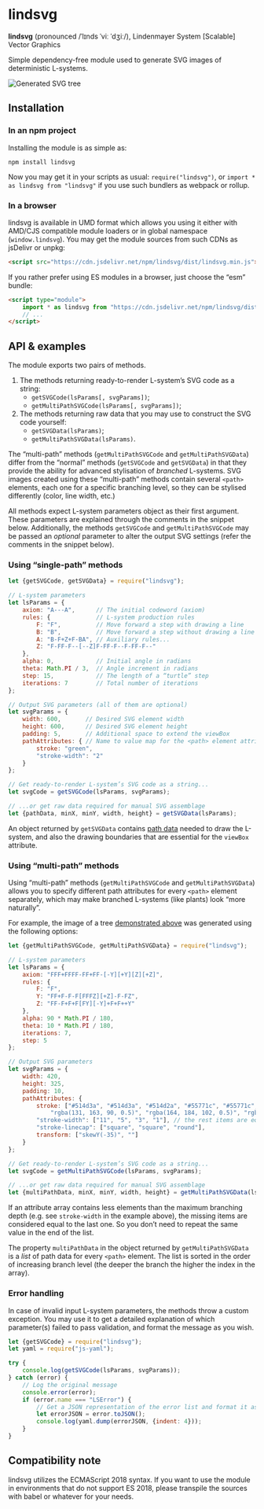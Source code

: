 # lindsvg

**lindsvg** (pronounced /ˈlɪnds ˈviː ˈdʒiː/), Lindenmayer System \[Scalable\] Vector Graphics

Simple dependency-free module used to generate SVG images of deterministic L-systems.

![Generated SVG tree](https://amphiluke.github.io/l-systems/img/tree.svg)

## Installation

### In an npm project

Installing the module is as simple as:

```
npm install lindsvg
```

Now you may get it in your scripts as usual: `require("lindsvg")`, or `import * as lindsvg from "lindsvg"` if you use such bundlers as webpack or rollup.

### In a browser

lindsvg is available in UMD format which allows you using it either with AMD/CJS compatible module loaders or in global namespace (`window.lindsvg`). You may get the module sources from such CDNs as jsDelivr or unpkg:

```html
<script src="https://cdn.jsdelivr.net/npm/lindsvg/dist/lindsvg.min.js"></script>
```

If you rather prefer using ES modules in a browser, just choose the “esm” bundle:

```html
<script type="module">
    import * as lindsvg from "https://cdn.jsdelivr.net/npm/lindsvg/dist/lindsvg.esm.min.js";
    // ...
</script>
```

## API &amp; examples

The module exports two pairs of methods.

1. The methods returning ready-to-render L-system’s SVG code as a string:
    * `getSVGCode(lsParams[, svgParams])`;
    * `getMultiPathSVGCode(lsParams[, svgParams])`;
2. The methods returning raw data that you may use to construct the SVG code yourself:
    * `getSVGData(lsParams)`;
    * `getMultiPathSVGData(lsParams)`.

The “multi-path” methods (`getMultiPathSVGCode` and `getMultiPathSVGData`) differ from the “normal” methods (`getSVGCode` and `getSVGData`) in that they provide the ability for advanced stylisation of _branched_ L-systems. SVG images created using these “multi-path” methods contain several `<path>` elements, each one for a specific branching level, so they can be stylised differently (color, line width, etc.)

All methods expect L-system parameters object as their first argument. These parameters are explained through the comments in the snippet below. Additionally, the methods `getSVGCode` and `getMultiPathSVGCode` may be passed an _optional_ parameter to alter the output SVG settings (refer the comments in the snippet below).

### Using “single-path” methods

```javascript
let {getSVGCode, getSVGData} = require("lindsvg");

// L-system parameters
let lsParams = {
    axiom: "A---A",      // The initial codeword (axiom)
    rules: {             // L-system production rules
        F: "F",          // Move forward a step with drawing a line
        B: "B",          // Move forward a step without drawing a line
        A: "B-F+Z+F-BA", // Auxiliary rules...
        Z: "F-FF-F--[--Z]F-FF-F--F-FF-F--"
    },
    alpha: 0,            // Initial angle in radians
    theta: Math.PI / 3,  // Angle increment in radians
    step: 15,            // The length of a “turtle” step
    iterations: 7        // Total number of iterations
};

// Output SVG parameters (all of them are optional)
let svgParams = {
    width: 600,       // Desired SVG element width
    height: 600,      // Desired SVG element height
    padding: 5,       // Additional space to extend the viewBox
    pathAttributes: { // Name to value map for the <path> element attributes
        stroke: "green",
        "stroke-width": "2"
    }
};

// Get ready-to-render L-system’s SVG code as a string...
let svgCode = getSVGCode(lsParams, svgParams);

// ...or get raw data required for manual SVG assemblage
let {pathData, minX, minY, width, height} = getSVGData(lsParams);
```

An object returned by `getSVGData` contains [path data](https://www.w3.org/TR/SVG11/paths.html#PathData) needed to draw the L-system, and also the drawing boundaries that are essential for the `viewBox` attribute.

### Using “multi-path” methods

Using “multi-path” methods (`getMultiPathSVGCode` and `getMultiPathSVGData`) allows you to specify different path attributes for every `<path>` element separately, which may make branched L-systems (like plants) look “more naturally”.

For example, the image of a tree [demonstrated above](#lindsvg) was generated using the following options:

```javascript
let {getMultiPathSVGCode, getMultiPathSVGData} = require("lindsvg");

// L-system parameters
let lsParams = {
    axiom: "FFF+FFFF-FF+FF-[-Y][+Y][Z][+Z]",
    rules: {
        F: "F",
        Y: "FF+F-F-F[FFFZ][+Z]-F-FZ",
        Z: "FF-F+F+F[FY][-Y]+F+F++Y"
    },
    alpha: 90 * Math.PI / 180,
    theta: 10 * Math.PI / 180,
    iterations: 7,
    step: 5
};

// Output SVG parameters
let svgParams = {
    width: 420,
    height: 325,
    padding: 10,
    pathAttributes: {
        stroke: ["#514d3a", "#514d3a", "#514d2a", "#55771c", "#55771c", "#44621c",
            "rgba(131, 163, 90, 0.5)", "rgba(164, 184, 102, 0.5)", "rgba(192, 200, 97, 0.5)"],
        "stroke-width": ["11", "5", "3", "1"], // the rest items are equal to the last one
        "stroke-linecap": ["square", "square", "round"],
        transform: ["skewY(-35)", ""]
    }
};

// Get ready-to-render L-system’s SVG code as a string...
let svgCode = getMultiPathSVGCode(lsParams, svgParams);

// ...or get raw data required for manual SVG assemblage
let {multiPathData, minX, minY, width, height} = getMultiPathSVGData(lsParams);
```

If an attribute array contains less elements than the maximum branching depth (e.g. see `stroke-width` in the example above), the missing items are considered equal to the last one. So you don’t need to repeat the same value in the end of the list.

The property `multiPathData` in the object returned by `getMultiPathSVGData` is a _list_ of path data for every `<path>` element. The list is sorted in the order of increasing branch level (the deeper the branch the higher the index in the array).

### Error handling

In case of invalid input L-system parameters, the methods throw a custom exception. You may use it to get a detailed explanation of which parameter(s) failed to pass validation, and format the message as you wish.

```javascript
let {getSVGCode} = require("lindsvg");
let yaml = require("js-yaml");

try {
    console.log(getSVGCode(lsParams, svgParams));
} catch (error) {
    // Log the original message
    console.error(error);
    if (error.name === "LSError") {
        // Get a JSON representation of the error list and format it as YAML
        let errorJSON = error.toJSON();
        console.log(yaml.dump(errorJSON, {indent: 4}));
    }
}
```

## Compatibility note

lindsvg utilizes the ECMAScript 2018 syntax. If you want to use the module in environments that do not support ES 2018, please transpile the sources with babel or whatever for your needs.

